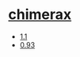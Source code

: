 # [chimerax](https://www.rbvi.ucsf.edu/chimerax/)
- [1.1](/molecular-modeling-graphics/chimerax/1.1)
- [0.93](/molecular-modeling-graphics/chimerax/0.93)
